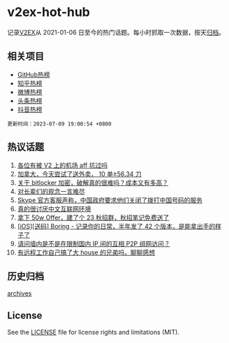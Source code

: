 # v2ex-hot-hub

 记录[V2EX](https://www.v2ex.com/)从 2021-01-06 日至今的热门话题。每小时抓取一次数据，按天[归档](archives)。
 
 ## 相关项目

- [GitHub热榜](https://github.com/it985/github-hot-hub)
- [知乎热榜](https://github.com/it985/zhihu-hot-hub)
- [微博热榜](https://github.com/it985/weibo-hot-hub)
- [头条热榜](https://github.com/it985/toutiao-hot-hub)
- [抖音热榜](https://github.com/it985/douyin-hot-hub)


 `更新时间：2023-07-09 19:00:54 +0800`

## 热议话题

1. [各位有被 V2 上的机场 aff 坑过吗](https://www.v2ex.com/t/955174)
1. [加拿大，今天尝试了送外卖， 10 单≥56.34 刀](https://www.v2ex.com/t/955214)
1. [关于 bitlocker 加密，破解真的很难吗？成本又有多高？](https://www.v2ex.com/t/955158)
1. [对长辈们的观念一言难尽](https://www.v2ex.com/t/955222)
1. [Skype 官方客服声称，中国政府要求他们关闭了拨打中国号码的服务](https://www.v2ex.com/t/955213)
1. [真的很讨厌中文互联网环境](https://www.v2ex.com/t/955231)
1. [拿下 50w Offer，建了个 23 秋招群，秋招笔记免费送了](https://www.v2ex.com/t/955237)
1. [[iOS][送码] Boring - 记录你的日常，半年发了 42 个版本，是能拿出手的样子了](https://www.v2ex.com/t/955241)
1. [请问墙内是不是在限制国内 IP 间的互相 P2P 组网访问？](https://www.v2ex.com/t/955206)
1. [有远程工作自己搞了大 house 的兄弟吗，聊聊感想](https://www.v2ex.com/t/955189)

## 历史归档

[archives](archives)

## License

See the [LICENSE](LICENSE) file for license rights and limitations (MIT).
